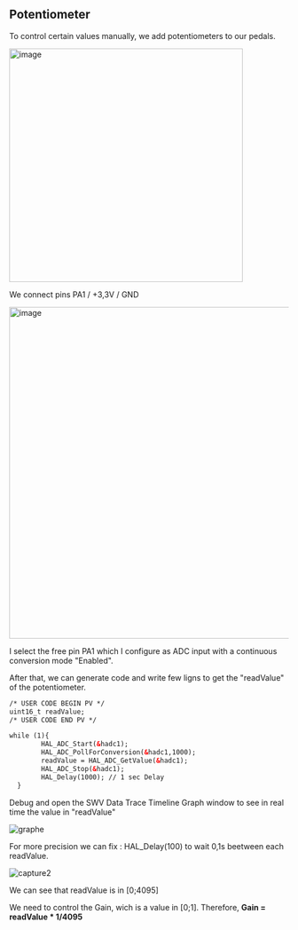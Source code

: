 ## Potentiometer

To control certain values manually, we add potentiometers to our pedals.

<img width="421" alt="image" src="https://github.com/lucacros/2324_Projet2A_PedaleGuitare/assets/136320490/3ec18678-1fd0-4ac5-968e-900003f7dcac">

We connect pins PA1 / +3,3V  / GND

<img width="598" alt="image" src="https://github.com/lucacros/2324_Projet2A_PedaleGuitare/assets/136320490/b9f3b522-bf09-40d0-a4cd-f8279f9bf2fd">

I select the free pin PA1 which I configure as ADC input with a continuous conversion mode "Enabled".

After that, we can generate code and write few ligns to get the "readValue" of the potentiometer. 

```html
/* USER CODE BEGIN PV */
uint16_t readValue;
/* USER CODE END PV */

while (1){
		HAL_ADC_Start(&hadc1);
		HAL_ADC_PollForConversion(&hadc1,1000);
		readValue = HAL_ADC_GetValue(&hadc1);
		HAL_ADC_Stop(&hadc1);
		HAL_Delay(1000); // 1 sec Delay
  }
```

Debug and open the SWV Data Trace Timeline Graph window to see in real time the value in "readValue"

![graphe](https://github.com/lucacros/2324_Projet2A_PedaleGuitare/assets/136320490/ba611ae1-937d-473d-a57a-efa79942d2eb)

For more precision we can fix : HAL_Delay(100) to wait 0,1s beetween each readValue.

![capture2](https://github.com/lucacros/2324_Projet2A_PedaleGuitare/assets/136320490/fb054501-248a-4ec2-9b36-ecfadf3eca1b)



We can see that readValue is in [0;4095]

We need to control the Gain, wich is a value in [0;1]. Therefore, **Gain = readValue * 1/4095**
